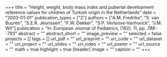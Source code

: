 +++
title = "Height, weight, body mass index and pubertal development reference values for children of Turkish origin in the Netherlands"
date = "2003-01-01"
publication_types = ["2"]
authors = ["A.M. Fredriks", "S. van Buuren", "S.E.R. Jeurissen", "F.W. Dekker", "S.P. Verloove-Vanhorick", "J.M. Wit"]
publication = "In: European Journal of Pediatrics, (162), 11, _pp. 788--793_"
abstract = ""
abstract_short = ""
image_preview = ""
selected = false
projects = []
tags = []
url_pdf = ""
url_preprint = ""
url_code = ""
url_dataset = ""
url_project = ""
url_slides = ""
url_video = ""
url_poster = ""
url_source = ""
math = true
highlight = true
[header]
image = ""
caption = ""
+++
